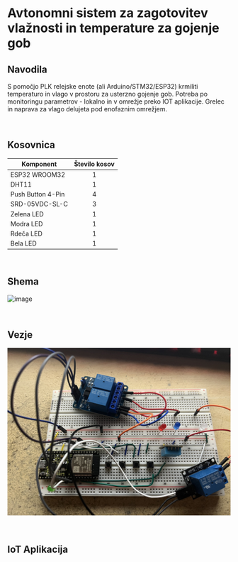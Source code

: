 # Avtonomni sistem za zagotovitev vlažnosti in temperature za gojenje gob
## Navodila
S pomočjo PLK relejske enote (ali Arduino/STM32/ESP32) krmiliti temperaturo in vlago v prostoru za usterzno gojenje gob. Potreba po monitoringu parametrov - lokalno in v omrežje preko IOT aplikacije. Grelec in naprava za vlago delujeta pod enofaznim omrežjem.

<br />

## Kosovnica
|Komponent        |Število kosov|
|-----------------|:-----------:|
|ESP32 WROOM32    |1            |
|DHT11            |1            |
|Push Button 4-Pin|4            |
|SRD-05VDC-SL-C   |3            |
|Zelena LED       |1            |
|Modra LED        |1            |
|Rdeča LED        |1            |
|Bela LED         |1            |

<br />

## Shema
![image](https://github.com/Snicl/Maturitetna_naloga/assets/123487347/d31b4c0c-3d3a-4f05-a889-2979f3a58f6c)

<br />

## Vezje
![image](https://github.com/Snicl/Maturitetna_naloga/blob/main/Media/Vezje.jpg?raw=true)

<br />

## IoT Aplikacija 


